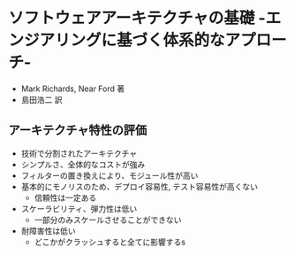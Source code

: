 # ソフトウェアアーキテクチャの基礎 -エンジアリングに基づく体系的なアプローチ-
- Mark Richards, Near Ford 著
- 島田浩二 訳

## アーキテクチャ特性の評価
- 技術で分割されたアーキテクチャ
- シンプルさ、全体的なコストが強み
- フィルターの置き換えにより、モジュール性が高い
- 基本的にモノリスのため、デプロイ容易性, テスト容易性が高くない
  - 信頼性は一定ある
- スケーラビリティ、弾力性は低い
  - 一部分のみスケールさせることができない
- 耐障害性は低い
  - どこかがクラッシュすると全てに影響するs
